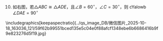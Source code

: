 10. 如右图，若$\triangle{ABC}\cong\triangle{ADE}$，且$\angle{B}=60^{\circ}$，$\angle{C}=30^{\circ}$，则 cYalowb $\angle D A E = 90 ^ { \circ }$

\includegraphics[keepaspectratio]{../qs_image_DB/微信图片_2025-10-18_163036_121/59f62b99551bced135e5c04e0f88afcf1348ebe6b6686416b9f9e823276d5f19.jpg}
